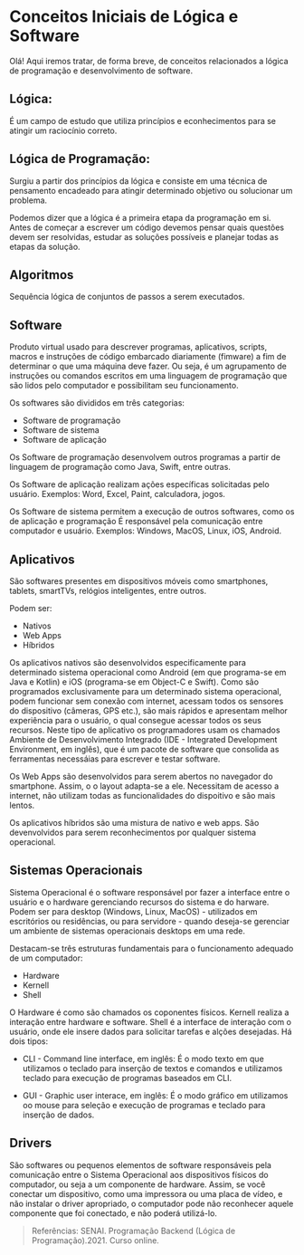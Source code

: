 # Conceitos Iniciais de Lógica e Software

Olá! Aqui iremos tratar, de forma breve, de conceitos relacionados a lógica de programação e desenvolvimento de software.

## Lógica:
É um campo de estudo que utiliza princípios e econhecimentos para se atingir um raciocínio correto.

## Lógica de Programação:
Surgiu a partir dos princípios da lógica e consiste em uma técnica de pensamento encadeado para atingir determinado objetivo ou solucionar um problema.

Podemos dizer que a lógica é a primeira etapa da programação em si. Antes de começar a escrever um código devemos pensar quais questões devem ser resolvidas, estudar as soluções possíveis e planejar todas as etapas da solução.

## Algoritmos
Sequência lógica de conjuntos de passos a serem executados.

## Software
Produto virtual usado para descrever programas, aplicativos, scripts, macros e instruções de código embarcado diariamente (fimware) a fim de determinar o que uma máquina deve fazer. Ou seja, é um agrupamento de instruções ou comandos escritos em uma linguagem de programação que são lidos pelo computador e possibilitam seu funcionamento.

Os softwares são divididos em três categorias:
* Software de programação
* Software de sistema
* Software de aplicação

Os Software de programação desenvolvem outros programas a partir de linguagem de programação como Java, Swift, entre outras.

Os Software de aplicação realizam ações específicas solicitadas pelo usuário. Exemplos: Word, Excel, Paint, calculadora, jogos.

Os Software de sistema permitem a execução de outros softwares, como os de aplicação e programação É responsável pela comunicação entre computador e usuário. Exemplos: Windows, MacOS, Linux, iOS, Android.

## Aplicativos
São softwares presentes em dispositivos móveis como smartphones, tablets, smartTVs, relógios inteligentes, entre outros.

Podem ser:
* Nativos
* Web Apps
* Híbridos

Os aplicativos nativos são desenvolvidos especificamente para determinado sistema operacional como Android (em que programa-se em Java e Kotlin)
 e iOS (programa-se em Object-C e Swift). Como são programados exclusivamente para um determinado sistema operacional, podem funcionar sem conexão com internet, acessam todos os sensores do dispositivo (câmeras, GPS etc.), são mais rápidos e apresentam melhor experiência para o usuário, o qual consegue acessar todos os seus recursos. Neste tipo de aplicativo os programadores usam os chamados Ambiente de Desenvolvimento Integrado  (IDE - Integrated Development Environment, em inglês), que é um pacote de software que consolida as ferramentas necessáias para escrever e testar software. 

Os Web Apps são desenvolvidos para serem abertos no navegador do smartphone. Assim, o o layout adapta-se a ele. Necessitam de acesso a internet, não utilizam todas as funcionalidades do dispoitivo e são mais lentos.

Os aplicativos híbridos são uma mistura de nativo e web apps. São devenvolvidos para serem reconhecimentos por qualquer sistema operacional.

## Sistemas Operacionais

Sistema Operacional é o software responsável por fazer a interface entre o usuário e o hardware gerenciando recursos do sistema e do harware. 
Podem ser para desktop (Windows, Linux, MacOS) - utilizados em escritórios ou residências, ou para servidore - quando deseja-se gerenciar um ambiente de sistemas operacionais desktops em uma rede.

Destacam-se três estruturas fundamentais para o funcionamento adequado de um computador: 
* Hardware
* Kernell
* Shell

O Hardware é como são chamados os coponentes físicos.
Kernell realiza a interação entre hardware e software.
Shell é a interface de interação com o usuário, onde ele insere dados para solicitar tarefas e alções desejadas. Há dois tipos:

* CLI - Command line interface, em inglês: É o modo texto em que utilizamos o teclado para inserção de textos e comandos e utilizamos teclado para execução de programas baseados em CLI.

* GUI - Graphic user interace, em inglês: É o modo gráfico em utilizamos oo mouse para seleção e execução de programas e teclado para inserção de dados.


## Drivers

São softwares ou pequenos elementos de software responsáveis pela comunicação entre o Sistema Operacional aos dispositivos físicos do computador, ou seja a um componente de hardware. Assim, se você conectar um dispositivo, como uma impressora ou uma placa de vídeo, e não instalar o driver apropriado, o computador pode não reconhecer aquele componente que foi conectado, e não poderá utilizá-lo.



> Referências: 
> SENAI. Programação Backend (Lógica de Programação).2021. Curso online.


